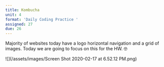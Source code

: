 ```yaml
---
title: Kombucha
unit: 4
format: 'Daily Coding Practice '
assigned: 27
due: 26
---
```

Majority of websites today have a logo horizontal navigation and a grid of images. Today we are going to focus on this for the HW.  🤓



![](/assets/images/Screen Shot 2020-02-17 at 6.52.12 PM.png)
